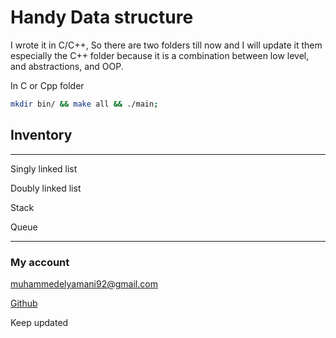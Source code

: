 # Handy Data structure

I wrote it in C/C++, So there are two folders
till now and I will update it them especially the C++ folder because it is a combination between low level, and abstractions, and OOP.

In C or Cpp folder

```bash
mkdir bin/ && make all && ./main;
```

## Inventory

-------------------------------------------------------------------------------------
Singly linked list

Doubly linked list

Stack

Queue

-------------------------------------------------------------------------------------

### My account

muhammedelyamani92@gmail.com

[Github](https://github.com/WikiGenius)

Keep updated
